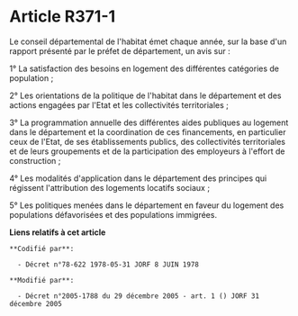 # Article R371-1

Le conseil départemental de l'habitat émet chaque année, sur la base d'un rapport présenté par le préfet de département, un
avis sur :

1° La satisfaction des besoins en logement des différentes catégories de population ;

2° Les orientations de la politique de l'habitat dans le département et des actions engagées par l'Etat et les collectivités
territoriales ;

3° La programmation annuelle des différentes aides publiques au logement dans le département et la coordination de ces
financements, en particulier ceux de l'Etat, de ses établissements publics, des collectivités territoriales et de leurs
groupements et de la participation des employeurs à l'effort de construction ;

4° Les modalités d'application dans le département des principes qui régissent l'attribution des logements locatifs sociaux ;

5° Les politiques menées dans le département en faveur du logement des populations défavorisées et des populations immigrées.

**Liens relatifs à cet article**

	**Codifié par**:

	  - Décret n°78-622 1978-05-31 JORF 8 JUIN 1978

	**Modifié par**:

	  - Décret n°2005-1788 du 29 décembre 2005 - art. 1 () JORF 31 décembre 2005
